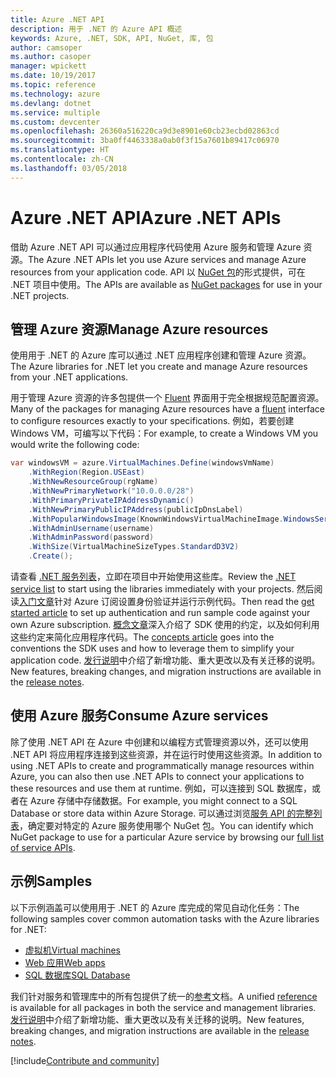 ```yaml
---
title: Azure .NET API
description: 用于 .NET 的 Azure API 概述
keywords: Azure, .NET, SDK, API, NuGet, 库, 包
author: camsoper
ms.author: casoper
manager: wpickett
ms.date: 10/19/2017
ms.topic: reference
ms.technology: azure
ms.devlang: dotnet
ms.service: multiple
ms.custom: devcenter
ms.openlocfilehash: 26360a516220ca9d3e8901e60cb23ecbd02863cd
ms.sourcegitcommit: 3ba0ff4463338a0ab0f3f15a7601b89417c06970
ms.translationtype: HT
ms.contentlocale: zh-CN
ms.lasthandoff: 03/05/2018
---
```

# <a name="azure-net-apis"></a><span data-ttu-id="cd9c9-104">Azure .NET API</span><span class="sxs-lookup"><span data-stu-id="cd9c9-104">Azure .NET APIs</span></span>

<span data-ttu-id="cd9c9-105">借助 Azure .NET API 可以通过应用程序代码使用 Azure 服务和管理 Azure 资源。</span><span class="sxs-lookup"><span data-stu-id="cd9c9-105">The Azure .NET APIs let you use Azure services and manage Azure resources from your application code.</span></span> <span data-ttu-id="cd9c9-106">API 以 [NuGet 包](/dotnet/api/overview/azure/)的形式提供，可在 .NET 项目中使用。</span><span class="sxs-lookup"><span data-stu-id="cd9c9-106">The APIs are available as [NuGet packages](/dotnet/api/overview/azure/) for use in your .NET projects.</span></span> 

## <a name="manage-azure-resources"></a><span data-ttu-id="cd9c9-107">管理 Azure 资源</span><span class="sxs-lookup"><span data-stu-id="cd9c9-107">Manage Azure resources</span></span>

<span data-ttu-id="cd9c9-108">使用用于 .NET 的 Azure 库可以通过 .NET 应用程序创建和管理 Azure 资源。</span><span class="sxs-lookup"><span data-stu-id="cd9c9-108">The Azure libraries for .NET let you create and manage Azure resources from your .NET applications.</span></span>

<span data-ttu-id="cd9c9-109">用于管理 Azure 资源的许多包提供一个 [Fluent](dotnet-sdk-azure-concepts.md) 界面用于完全根据规范配置资源。</span><span class="sxs-lookup"><span data-stu-id="cd9c9-109">Many of the packages for managing Azure resources have a [fluent](dotnet-sdk-azure-concepts.md) interface to configure resources exactly to your specifications.</span></span> <span data-ttu-id="cd9c9-110">例如，若要创建 Windows VM，可编写以下代码：</span><span class="sxs-lookup"><span data-stu-id="cd9c9-110">For example, to create a Windows VM you would write the following code:</span></span>

```csharp
var windowsVM = azure.VirtualMachines.Define(windowsVmName)
    .WithRegion(Region.USEast)
    .WithNewResourceGroup(rgName)
    .WithNewPrimaryNetwork("10.0.0.0/28")
    .WithPrimaryPrivateIPAddressDynamic()
    .WithNewPrimaryPublicIPAddress(publicIpDnsLabel)
    .WithPopularWindowsImage(KnownWindowsVirtualMachineImage.WindowsServer2012R2Datacenter)
    .WithAdminUsername(username)
    .WithAdminPassword(password)
    .WithSize(VirtualMachineSizeTypes.StandardD3V2)
    .Create();
 ```

<span data-ttu-id="cd9c9-111">请查看 [.NET 服务列表](/dotnet/api/overview/azure/)，立即在项目中开始使用这些库。</span><span class="sxs-lookup"><span data-stu-id="cd9c9-111">Review the [.NET service list](/dotnet/api/overview/azure/) to start using the libraries immediately with your projects.</span></span> <span data-ttu-id="cd9c9-112">然后阅读[入门文章](dotnet-sdk-azure-get-started.md)针对 Azure 订阅设置身份验证并运行示例代码。</span><span class="sxs-lookup"><span data-stu-id="cd9c9-112">Then read the [get started article](dotnet-sdk-azure-get-started.md) to set up authentication and run sample code against your own Azure subscription.</span></span>  <span data-ttu-id="cd9c9-113">[概念文章](dotnet-sdk-azure-concepts.md)深入介绍了 SDK 使用的约定，以及如何利用这些约定来简化应用程序代码。</span><span class="sxs-lookup"><span data-stu-id="cd9c9-113">The [concepts article](dotnet-sdk-azure-concepts.md) goes into the conventions the SDK uses and how to leverage them to simplify your application code.</span></span> <span data-ttu-id="cd9c9-114">[发行说明](dotnet-sdk-azure-release-notes.md)中介绍了新增功能、重大更改以及有关迁移的说明。</span><span class="sxs-lookup"><span data-stu-id="cd9c9-114">New features, breaking changes, and migration instructions are available in the [release notes](dotnet-sdk-azure-release-notes.md).</span></span>

## <a name="consume-azure-services"></a><span data-ttu-id="cd9c9-115">使用 Azure 服务</span><span class="sxs-lookup"><span data-stu-id="cd9c9-115">Consume Azure services</span></span>

<span data-ttu-id="cd9c9-116">除了使用 .NET API 在 Azure 中创建和以编程方式管理资源以外，还可以使用 .NET API 将应用程序连接到这些资源，并在运行时使用这些资源。</span><span class="sxs-lookup"><span data-stu-id="cd9c9-116">In addition to using .NET APIs to create and programmatically manage resources within Azure, you can also then use .NET APIs to connect your applications to these resources and use them at runtime.</span></span>  <span data-ttu-id="cd9c9-117">例如，可以连接到 SQL 数据库，或者在 Azure 存储中存储数据。</span><span class="sxs-lookup"><span data-stu-id="cd9c9-117">For example, you might connect to a SQL Database or store data within Azure Storage.</span></span>  <span data-ttu-id="cd9c9-118">可以通过浏览[服务 API 的完整列表](/dotnet/api/overview/azure/)，确定要对特定的 Azure 服务使用哪个 NuGet 包。</span><span class="sxs-lookup"><span data-stu-id="cd9c9-118">You can identify which NuGet package to use for a particular Azure service by browsing our [full list of service APIs](/dotnet/api/overview/azure/).</span></span>  

## <a name="samples"></a><span data-ttu-id="cd9c9-119">示例</span><span class="sxs-lookup"><span data-stu-id="cd9c9-119">Samples</span></span>

<span data-ttu-id="cd9c9-120">以下示例涵盖可以使用用于 .NET 的 Azure 库完成的常见自动化任务：</span><span class="sxs-lookup"><span data-stu-id="cd9c9-120">The following samples cover common automation tasks with the Azure libraries for .NET:</span></span>

- [<span data-ttu-id="cd9c9-121">虚拟机</span><span class="sxs-lookup"><span data-stu-id="cd9c9-121">Virtual machines</span></span>](dotnet-sdk-azure-virtual-machine-samples.md)
- [<span data-ttu-id="cd9c9-122">Web 应用</span><span class="sxs-lookup"><span data-stu-id="cd9c9-122">Web apps</span></span>](dotnet-sdk-azure-web-apps-samples.md)
- [<span data-ttu-id="cd9c9-123">SQL 数据库</span><span class="sxs-lookup"><span data-stu-id="cd9c9-123">SQL Database</span></span>](dotnet-sdk-azure-sql-database-samples.md)

<span data-ttu-id="cd9c9-124">我们针对服务和管理库中的所有包提供了统一的[参考](/dotnet/api/overview/azure/?view=azure-dotnet)文档。</span><span class="sxs-lookup"><span data-stu-id="cd9c9-124">A unified [reference](/dotnet/api/overview/azure/?view=azure-dotnet) is available for all packages in both the service and management libraries.</span></span> <span data-ttu-id="cd9c9-125">[发行说明](dotnet-sdk-azure-release-notes.md)中介绍了新增功能、重大更改以及有关迁移的说明。</span><span class="sxs-lookup"><span data-stu-id="cd9c9-125">New features, breaking changes, and migration instructions are available in the [release notes](dotnet-sdk-azure-release-notes.md).</span></span>

[!include[Contribute and community](includes/contribute.md)]